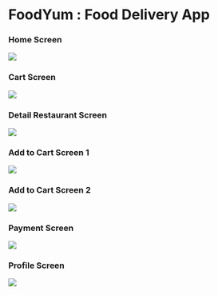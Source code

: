 # FoodYum : Food Delivery App

### Home Screen
![](/public/image/Home.jpg)

### Cart Screen
![](/public/image/Cart.jpg)

### Detail Restaurant Screen
![](/public/image/DetailRestaurant.jpg)

### Add to Cart Screen 1
![](/public/image/AddToCart1.jpg)

### Add to Cart Screen 2
![](/public/image/AddToCart2.jpg)

### Payment Screen
![](/public/image/Payment.jpg)

### Profile Screen
![](/public/image/Profile.jpg)
